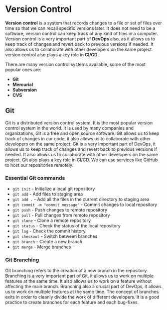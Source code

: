 # Version Control

**Version control** is a system that records changes to a file or set of files over time so that we can recall specific versions later. It does not need to be a software, version control can keep track of any kind of files in a computer. Version control is a very important part of **DevOps** also, as it allows us to keep track of changes and revert back to previous versions if needed. It also allows us to collaborate with other developers on the same project. version control also plays a key role in **CI/CD**.

There are many version control systems available, some of the most popular ones are:

- **Git**
- **Mercurial**
- **Subversion**
- **CVS**

## Git

Git is a distributed version control system. It is the most popular version control system in the world. It is used by many companies and organizations, Git is a free and open source software. Git allows us to keep track of changes in our code, it also allows us to collaborate with other developers on the same project. Git is a very important part of DevOps, it allows us to keep track of changes and revert back to previous versions if needed. It also allows us to collaborate with other developers on the same project. Git also plays a key role in CI/CD. We can use services like GitHub to host our repositories remotely.

### Essential Git commands

- `git init` - Initialize a local git repository
- `git add` - Add files to staging area
- `git add .` - Add all the files in the current directory to staging area
- `git commit -m "commit message"` - Commit changes to local repository
- `git push` - Push changes to remote repository
- `git pull` - Pull changes from remote repository
- `git clone` - Clone a remote repository
- `git status` - Check the status of the local repository
- `git log` - Check the commit history
- `git checkout` - Switch between branches
- `git branch` - Create a new branch
- `git merge` - Merge branches

### Git Branching

Git branching refers to the creation of a new branch in the repository. Branching is a very important part of Git, it allows us to work on multiple features at the same time. It also allows us to work on a feature without affecting the main branch. Branching also a crucial part of DevOps, it allows us to work on multiple features at the same time. The concept of branches exits in order to cleanly divide the work of different developers. It is a good practice to create branches for each feature and each bug-fixes.  
